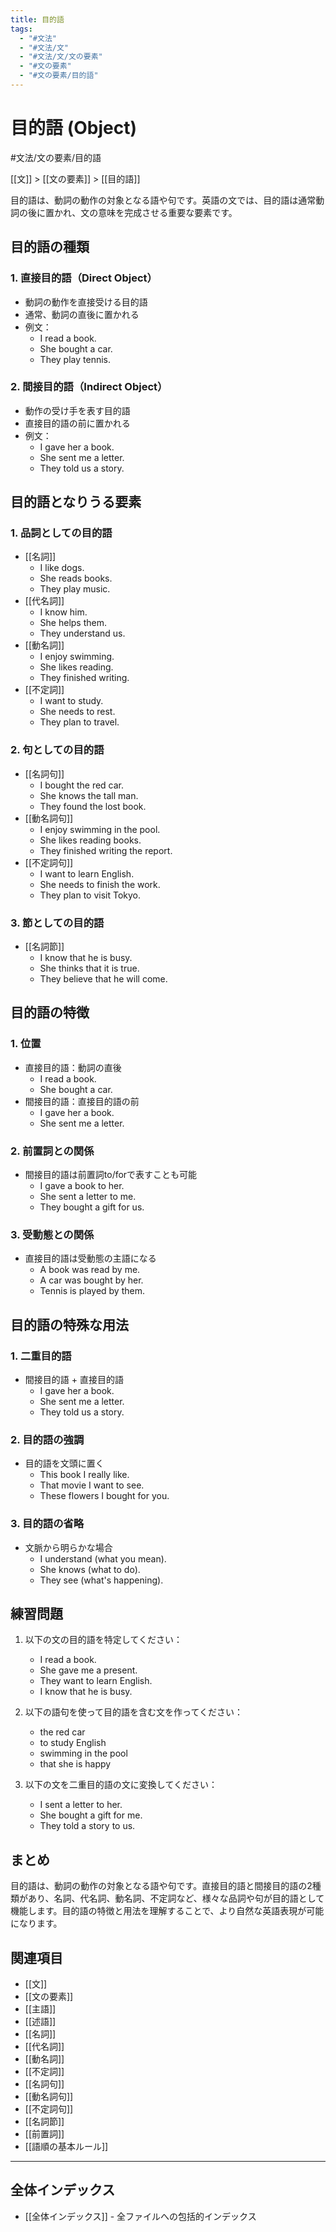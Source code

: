 ```yaml
---
title: 目的語
tags:
  - "#文法"
  - "#文法/文"
  - "#文法/文/文の要素"
  - "#文の要素"
  - "#文の要素/目的語"
---
```


# 目的語 (Object)

#文法/文の要素/目的語

[[文]] > [[文の要素]] > [[目的語]]

目的語は、動詞の動作の対象となる語や句です。英語の文では、目的語は通常動詞の後に置かれ、文の意味を完成させる重要な要素です。

## 目的語の種類

### 1. 直接目的語（Direct Object）
- 動詞の動作を直接受ける目的語
- 通常、動詞の直後に置かれる
- 例文：
  - I read a book.
  - She bought a car.
  - They play tennis.

### 2. 間接目的語（Indirect Object）
- 動作の受け手を表す目的語
- 直接目的語の前に置かれる
- 例文：
  - I gave her a book.
  - She sent me a letter.
  - They told us a story.

## 目的語となりうる要素

### 1. 品詞としての目的語
- [[名詞]]
  - I like dogs.
  - She reads books.
  - They play music.
- [[代名詞]]
  - I know him.
  - She helps them.
  - They understand us.
- [[動名詞]]
  - I enjoy swimming.
  - She likes reading.
  - They finished writing.
- [[不定詞]]
  - I want to study.
  - She needs to rest.
  - They plan to travel.

### 2. 句としての目的語
- [[名詞句]]
  - I bought the red car.
  - She knows the tall man.
  - They found the lost book.
- [[動名詞句]]
  - I enjoy swimming in the pool.
  - She likes reading books.
  - They finished writing the report.
- [[不定詞句]]
  - I want to learn English.
  - She needs to finish the work.
  - They plan to visit Tokyo.

### 3. 節としての目的語
- [[名詞節]]
  - I know that he is busy.
  - She thinks that it is true.
  - They believe that he will come.

## 目的語の特徴

### 1. 位置
- 直接目的語：動詞の直後
  - I read a book.
  - She bought a car.
- 間接目的語：直接目的語の前
  - I gave her a book.
  - She sent me a letter.

### 2. 前置詞との関係
- 間接目的語は前置詞to/forで表すことも可能
  - I gave a book to her.
  - She sent a letter to me.
  - They bought a gift for us.

### 3. 受動態との関係
- 直接目的語は受動態の主語になる
  - A book was read by me.
  - A car was bought by her.
  - Tennis is played by them.

## 目的語の特殊な用法

### 1. 二重目的語
- 間接目的語 + 直接目的語
  - I gave her a book.
  - She sent me a letter.
  - They told us a story.

### 2. 目的語の強調
- 目的語を文頭に置く
  - This book I really like.
  - That movie I want to see.
  - These flowers I bought for you.

### 3. 目的語の省略
- 文脈から明らかな場合
  - I understand (what you mean).
  - She knows (what to do).
  - They see (what's happening).

## 練習問題
1. 以下の文の目的語を特定してください：
   - I read a book.
   - She gave me a present.
   - They want to learn English.
   - I know that he is busy.

2. 以下の語句を使って目的語を含む文を作ってください：
   - the red car
   - to study English
   - swimming in the pool
   - that she is happy

3. 以下の文を二重目的語の文に変換してください：
   - I sent a letter to her.
   - She bought a gift for me.
   - They told a story to us.

## まとめ
目的語は、動詞の動作の対象となる語や句です。直接目的語と間接目的語の2種類があり、名詞、代名詞、動名詞、不定詞など、様々な品詞や句が目的語として機能します。目的語の特徴と用法を理解することで、より自然な英語表現が可能になります。

## 関連項目
- [[文]]
- [[文の要素]]
- [[主語]]
- [[述語]]
- [[名詞]]
- [[代名詞]]
- [[動名詞]]
- [[不定詞]]
- [[名詞句]]
- [[動名詞句]]
- [[不定詞句]]
- [[名詞節]]
- [[前置詞]]
- [[語順の基本ルール]]

---

## 全体インデックス
- [[全体インデックス]] - 全ファイルへの包括的インデックス 
